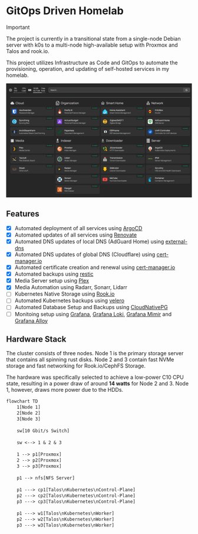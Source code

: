 # GitOps Driven Homelab

> [!IMPORTANT]
> The project is currently in a transitional state from a single-node Debian server with k0s to a multi-node high-available setup with Proxmox and Talos and rook.io.

This project utilizes Infrastructure as Code and GitOps to automate the provisioning, operation, and updating of self-hosted services in my homelab.

![img](./.github/images/dashboard.png)

## Features

- [x] Automated deployment of all services using [ArgoCD](https://argo-cd.readthedocs.io/en/stable/)
- [x] Automated updates of all services using [Renovate](https://github.com/renovatebot/renovate)
- [x] Automated DNS updates of local DNS (AdGuard Home) using [external-dns](https://github.com/kubernetes-sigs/external-dns)
- [x] Automated DNS updates of global DNS (Cloudflare) using [cert-manager.io](https://cert-manager.io/)
- [x] Automated certificate creation and renewal using [cert-manager.io](https://cert-manager.io/)
- [x] Automated backups using [restic](https://restic.net/)
- [x] Media Server setup using [Plex](https://www.plex.tv/)
- [x] Media Automation using Radarr, Sonarr, Lidarr
- [ ] Kubernetes Native Storage using [Rook.io](https://rook.io/)
- [ ] Automated Kubernetes backups using [velero](https://velero.io/)
- [ ] Automated Database Setup and Backups using [CloudNativePG](https://cloudnative-pg.io/)
- [ ] Monitoing setup using [Grafana](https://github.com/grafana/grafana), [Grafana Loki](https://github.com/grafana/loki), [Grafana Mimir](https://github.com/grafana/mimir) and [Grafana Alloy](https://github.com/grafana/alloy)

## Hardware Stack

The cluster consists of three nodes. Node 1 is the primary storage server that contains all spinning rust disks. Node 2 and 3 contain fast NVMe storage and fast networking for Rook.io/CephFS Storage.

The hardware was specifically selected to achieve a low-power C10 CPU state, resulting in a power draw of around **14 watts** for Node 2 and 3. Node 1, however, draws more power due to the HDDs.

```mermaid
flowchart TD
    1[Node 1]
    2[Node 2]
    3[Node 3]

    sw[10 Gbit/s Switch]

    sw <--> 1 & 2 & 3

    1 --> p1[Proxmox]
    2 --> p2[Proxmox]
    3 --> p3[Proxmox]

    p1 --> nfs[NFS Server] 

    p1 ---> cp1[Talos\nKubernetes\nControl-Plane]
    p2 ---> cp2[Talos\nKubernetes\nControl-Plane]
    p3 ---> cp3[Talos\nKubernetes\nControl-Plane]

    p1 ---> w1[Talos\nKubernetes\nWorker]
    p2 ---> w2[Talos\nKubernetes\nWorker]
    p3 ---> w3[Talos\nKubernetes\nWorker]
```

